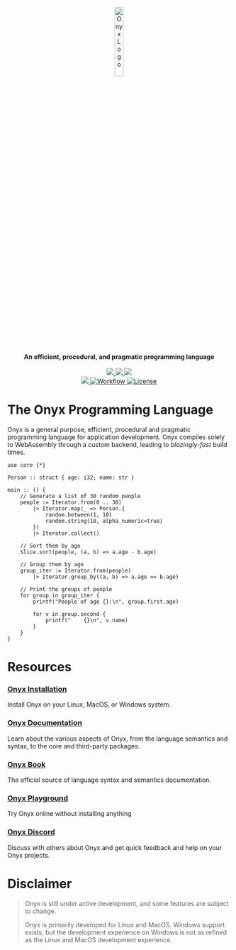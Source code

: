 <p align="center">
  <img src="docs/logos/logo-new-256.png" alt="Onyx Logo" width="20%">
  <br>
  <strong>An efficient, procedural, and pragmatic programming language</strong>
  <br>
  <br>  
  <a href="https://github.com/onyx-lang/onyx/releases/latest">
    <img src="https://img.shields.io/github/release/onyx-lang/onyx.svg">
  </a>
  <a href="https://onyxlang.io/docs">
    <img src="https://img.shields.io/badge/learn-read_the_docs-blue">
  </a>
  <a href="https://try.onyxlang.io">
    <img src="https://img.shields.io/badge/demo-try_onyx_online-blue">
  </a>
  <br/>
  <a href="https://discord.com/invite/bhuN36dqj7">
    <img src="https://img.shields.io/discord/1180961614984388683?logo=discord">
  </a>
  <a href="https://github.com/onyx-lang/onyx/actions">
      <img src="https://github.com/onyx-lang/onyx/workflows/Build%20and%20Test/badge.svg" alt="Workflow">
  </a>
  <a href="https://opensource.org/licenses/BSD-2-Clause">
      <img src="https://img.shields.io/badge/License-BSD%202--Clause-orange.svg" alt="License">
  </a>
</p>

# The Onyx Programming Language

Onyx is a general purpose, efficient, procedural and pragmatic programming language for application development.
Onyx compiles solely to WebAssembly through a custom backend, leading to *blazingly-fast* build times.

<!-- Once Onyx is able to be added to the GitHub syntax repo, this can be changed -->
```odin
use core {*}

Person :: struct { age: i32; name: str }

main :: () {
    // Generate a list of 30 random people
    people := Iterator.from(0 .. 30)
        |> Iterator.map(_ => Person.{
            random.between(1, 10)
            random.string(10, alpha_numeric=true)
        })
        |> Iterator.collect()

    // Sort them by age
    Slice.sort(people, (a, b) => a.age - b.age)

    // Group them by age
    group_iter := Iterator.from(people)
        |> Iterator.group_by((a, b) => a.age == b.age)

    // Print the groups of people
    for group in group_iter {
        printf("People of age {}:\n", group.first.age)

        for v in group.second {
            printf("    {}\n", v.name)
        }
    }
}
```

# Resources

### [Onyx Installation](https://onyxlang.io/docs/install)

Install Onyx on your Linux, MacOS, or Windows system.

### [Onyx Documentation](https://onyxlang.io/docs)

Learn about the various aspects of Onyx, from the language semantics and syntax, to the core and third-party packages.

### [Onyx Book](https://docs.onyxlang.io/book/Overview.html)

The official source of language syntax and semantics documentation.

### [Onyx Playground](https://try.onyxlang.io)

Try Onyx online without installing anything

### [Onyx Discord](https://discord.com/invite/bhuN36dqj7)

Discuss with others about Onyx and get quick feedback and help on your Onyx projects.

# Disclaimer

> Onyx is still under active development, and some features are subject to change.
>
> Onyx is primarily developed for Linux and MacOS. Windows support exists, but the development experience on Windows is not as refined as the Linux and MacOS development experience.

